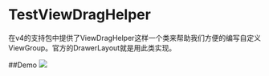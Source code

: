# TestViewDragHelper
在v4的支持包中提供了ViewDragHelper这样一个类来帮助我们方便的编写自定义ViewGroup。官方的DrawerLayout就是用此类实现。

##Demo
![](https://github.com/wzhnsc/TestViewDragHelper/blob/master/gif/show.gif)
